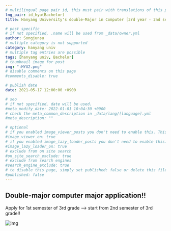 ```yaml
---
# multilingual page pair id, this must pair with translations of this page. (This name must be unique)
lng_pair: id_hyu(Bachelor)
title: Hanyang University's double-Major in Computer [3rd year - 2nd semester] (~2023-08-17)

# post specific
# if not specified, .name will be used from _data/owner.yml
author: Songjunsu
# multiple category is not supported
category: hanyang univ
# multiple tag entries are possible
tags: [hanyang univ, Bachelor]
# thumbnail image for post
img: ":HYU2.png"
# disable comments on this page
#comments_disable: true

# publish date
date: 2021-05-17 12:00:00 +0900

# seo
# if not specified, date will be used.
#meta_modify_date: 2022-01-01 10:04:30 +0900
# check the meta_common_description in _data/lang/[language].yml
#meta_description: ""

# optional
# if you enabled image_viewer_posts you don't need to enable this. This is only if image_viewer_posts = false
#image_viewer_on: true
# if you enabled image_lazy_loader_posts you don't need to enable this. This is only if image_lazy_loader_posts = false
#image_lazy_loader_on: true
# exclude from on site search
#on_site_search_exclude: true
# exclude from search engines
#search_engine_exclude: true
# to disable this page, simply set published: false or delete this file
#published: false
---
```

<!-- outline-start -->

## Double-major computer major application!!

Apply for 1st semester of 3rd grade --> start from 2nd semester of 3rd grade!!

![img](:double_major.png)



